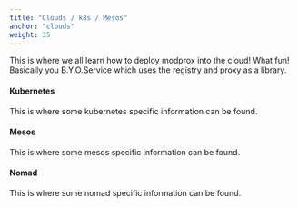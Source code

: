 ```yaml
---
title: "Clouds / k8s / Mesos"
anchor: "clouds"
weight: 35
---
```


This is where we all learn how to deploy modprox into the cloud! What fun!
Basically you B.Y.O.Service which uses the registry and proxy as a library.

#### Kubernetes

This is where some kubernetes specific information can be found.

#### Mesos

This is where some mesos specific information can be found.

#### Nomad

This is where some nomad specific information can be found.

